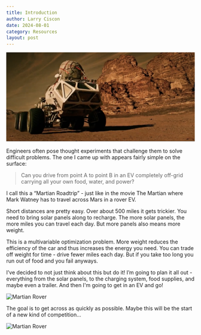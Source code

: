 ```yaml
---
title: Introduction
author: Larry Ciscon
date: 2024-08-01
category: Resources
layout: post
---
```


![Martian Rover](/assets/images/rover1.png)

Engineers often pose thought experiments that challenge them to solve difficult problems. The one I came up with appears fairly simple on the surface:

> Can you drive from point A to point B in an EV completely off-grid carrying all your own food, water, and power?

I call this a “Martian Roadtrip” - just like in the movie The Martian where Mark Watney has to travel across Mars in a rover EV.

Short distances are pretty easy. Over about 500 miles it gets trickier. You need to bring solar panels along to recharge. The more solar panels, the more miles you can travel each day. But more panels also means more weight. 

This is a multivariable optimization problem. More weight reduces the efficiency of the car and thus increases the energy you need. You can trade off weight for time - drive fewer miles each day. But if you take too long you run out of food and you fail anyways.

I’ve decided to not just think about this but do it! I’m going to plan it all out - everything from the solar panels, to the charging system, food supplies, and maybe even a trailer. And then I'm going to get in an EV and go!

![Martian Rover](/MartianRoadtrip/assets/images/Roadtrip2.png)

The goal is to get across as quickly as possible. Maybe this will be the start of a new kind of competition…

![Martian Rover](/MartianRoadtrip/assets/images/CarOnRoof.JPG)



